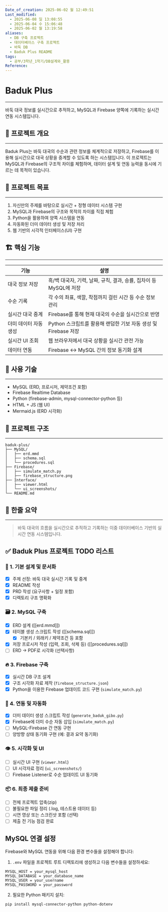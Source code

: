 ```yaml
---
Date_of_creation: 2025-06-02 월 12:49:51
Last_modified:
  - 2025-06-08 일 13:08:55
  - 2025-06-04 수 15:06:48
  - 2025-06-02 월 13:19:58
aliases:
  - DB 구축 프로젝트
  - 데이터베이스 구축 프로젝트
  - 바둑 DB
  - Baduk Plus README
tags:
  - 공부/3학년_1학기/DB설계와_활용
Reference: 
---
```

# Baduk Plus
---
바둑 대국 정보를 실시간으로 추적하고, MySQL과 Firebase 양쪽에 기록하는 실시간 연동 시스템입니다.

## 📘 프로젝트 개요
---
Baduk Plus는 바둑 대국의 수순과 관련 정보를 체계적으로 저장하고, Firebase를 이용해 실시간으로 대국 상황을 중계할 수 있도록 하는 시스템입니다.
이 프로젝트는 MySQL과 Firebase의 구조적 차이를 체험하며, 데이터 설계 및 연동 능력을 동시에 기르는 데 목적이 있습니다.

## 🧠 프로젝트 목표
---
1. 자신만의 주제를 바탕으로 실시간 + 정형 데이터 시스템 구현
2. MySQL과 Firebase의 구조와 목적의 차이를 직접 체험
3. Python을 활용하여 양쪽 시스템을 연동
4. 자동화된 더미 데이터 생성 및 저장 처리
5. 웹 기반의 시각적 인터페이스(UI) 구현

## 🏗️ 핵심 기능
---

| 기능                    | 설명                                                                 |
|-------------------------|----------------------------------------------------------------------|
| 대국 정보 저장          | 흑/백 대국자, 기력, 날짜, 규칙, 결과, 승률, 집차이 등 MySQL에 저장 |
| 수순 기록               | 각 수의 좌표, 색깔, 착점까지 걸린 시간 등 수순 정보 관리            |
| 실시간 대국 중계        | Firebase를 통해 현재 대국의 수순을 실시간으로 반영                  |
| 더미 데이터 자동 생성   | Python 스크립트를 활용해 랜덤한 기보 자동 생성 및 Firebase 저장     |
| 실시간 UI 조회          | 웹 브라우저에서 대국 상황을 실시간 관전 가능                        |
| 데이터 연동             | Firebase ↔ MySQL 간의 정보 동기화 설계                              |

## 🔧 사용 기술
---
- MySQL (ERD, 프로시저, 제약조건 포함)
- Firebase Realtime Database
- Python (firebase-admin, mysql-connector-python 등)
- HTML + JS (웹 UI)
- Mermaid.js (ERD 시각화)

## 📁 프로젝트 구조
---
```
baduk-plus/
├── MySQL/
│   ├── erd.mmd
│   ├── schema.sql
│   └── procedures.sql
├── Firebase/
│   ├── simulate_match.py
│   ├── firebase_structure.png
├── Interface/
│   ├── viewer.html
│   └── ui_screenshots/
└── README.md
```

## 💬 한줄 요약
---
> 바둑 대국의 흐름을 실시간으로 추적하고 기록하는 이중 데이터베이스 기반의 실시간 연동 시스템입니다.

## ✅ Baduk Plus 프로젝트 TODO 리스트

### 🧩 1. 기본 설계 및 문서화
- [x] 주제 선정: 바둑 대국 실시간 기록 및 중계
- [x] README 작성
- [x] PRD 작성 (요구사항 + 일정 포함)
- [x] 디렉토리 구조 명확화

### 🗃️ 2. MySQL 구축
- [x] ERD 설계 ([[erd.mmd]])
- [x] 테이블 생성 스크립트 작성 ([[schema.sql]])
	- [x] 기본키 / 외래키 / 제약조건 등 포함
- [x] 저장 프로시저 작성 (입력, 조회, 삭제 등) ([[procedures.sql]])
- [ ] ERD → PDF로 시각화 (선택사항)

### 🔥 3. Firebase 구축
- [x] 실시간 DB 구조 설계
- [x] 구조 시각화 자료 제작 (`firebase_structure.json`)
- [x] Python을 이용한 Firebase 업데이트 코드 구현 (`simulate_match.py`)

### 🔄 4. 연동 및 자동화
- [x] 더미 데이터 생성 스크립트 작성 (`generate_baduk_gibo.py`)
- [x] Firebase에 더미 수순 자동 삽입 (`simulate_match.py`)
- [ ] MySQL-Firebase 간 연동 구현
- [ ] 양방향 상태 동기화 구현 (예: 결과 요약 동기화)

### 👁️ 5. 시각화 및 UI
- [ ] 실시간 UI 구현 (`viewer.html`)
- [ ] UI 시각자료 정리 (`ui_screenshots/`)
- [ ] Firebase Listener로 수순 업데이트 UI 동기화

### 📦 6. 최종 제출 준비
- [ ] 전체 프로젝트 압축(zip)
- [ ] 불필요한 파일 정리 (.log, 테스트용 데이터 등)
- [ ] 시연 영상 또는 스크린샷 포함 (선택)
- [ ] 제출 전 기능 점검 완료

## MySQL 연결 설정

Firebase와 MySQL 연동을 위해 다음 환경 변수들을 설정해야 합니다:

1. `.env` 파일을 프로젝트 루트 디렉토리에 생성하고 다음 변수들을 설정하세요:

```
MYSQL_HOST = your_mysql_host
MYSQL_DATABASE = your_database_name
MYSQL_USER = your_username
MYSQL_PASSWORD = your_password
```

2. 필요한 Python 패키지 설치:
```bash
pip install mysql-connector-python python-dotenv
```
